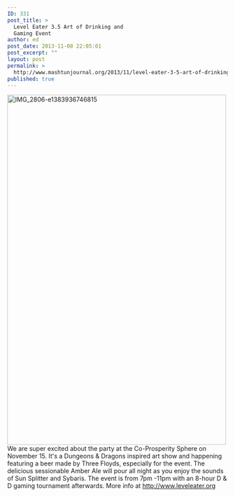 ```yaml
---
ID: 331
post_title: >
  Level Eater 3.5 Art of Drinking and
  Gaming Event
author: ed
post_date: 2013-11-08 22:05:01
post_excerpt: ""
layout: post
permalink: >
  http://www.mashtunjournal.org/2013/11/level-eater-3-5-art-of-drinking-and-gaming-event/
published: true
---
```

<a href="http://www.mashtunjournal.org/2013/11/level-eater-3-5-art-of-drinking-and-gaming-event/img_2806-e1383936746815/" rel="attachment wp-att-332"><img class="alignnone size-full wp-image-332" alt="IMG_2806-e1383936746815" src="http://www.mashtunjournal.org/wp-content/uploads/2013/11/IMG_2806-e1383936746815.jpg" width="500" height="800" /></a>
We are super excited about the party at the Co-Prosperity Sphere on November 15. It's a Dungeons &amp; Dragons inspired art show and happening featuring a beer made by Three Floyds, especially for the event. The delicious sessionable Amber Ale will pour all night as you enjoy the sounds of Sun Splitter and Sybaris. The event is from 7pm -11pm with an 8-hour D &amp; D gaming tournament afterwards. More info at <a href="http://www.leveleater.org">http://www.leveleater.org</a>